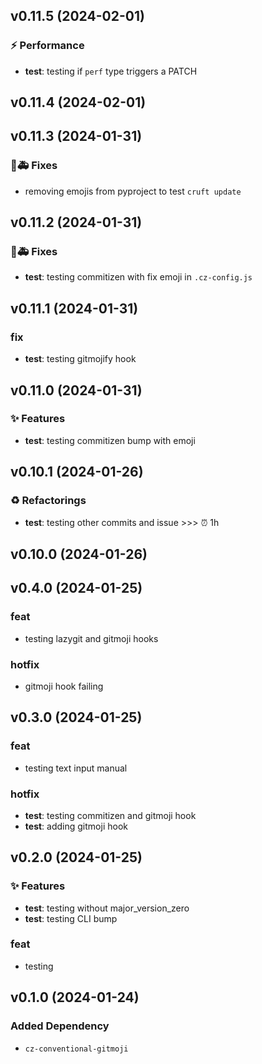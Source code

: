 ## v0.11.5 (2024-02-01)

### ⚡️ Performance

- **test**: testing if `perf` type triggers a PATCH

## v0.11.4 (2024-02-01)

## v0.11.3 (2024-01-31)

### 🐛🚑️ Fixes

- removing emojis from pyproject to test `cruft update`

## v0.11.2 (2024-01-31)

### 🐛🚑️ Fixes

- **test**: testing commitizen with fix emoji in `.cz-config.js`

## v0.11.1 (2024-01-31)

### fix

- **test**: testing gitmojify hook

## v0.11.0 (2024-01-31)

### ✨ Features

- **test**: testing commitizen bump with emoji

## v0.10.1 (2024-01-26)

### ♻️  Refactorings

- **test**: testing other commits and issue >>> ⏰ 1h

## v0.10.0 (2024-01-26)

## v0.4.0 (2024-01-25)

### feat

- testing lazygit and gitmoji hooks

### hotfix

- gitmoji hook failing

## v0.3.0 (2024-01-25)

### feat

- testing text input manual

### hotfix

- **test**: testing commitizen and gitmoji hook
- **test**: adding gitmoji hook

## v0.2.0 (2024-01-25)

### ✨ Features

- **test**: testing without major_version_zero
- **test**: testing CLI bump

### feat

- testing

## v0.1.0 (2024-01-24)

### Added Dependency

- `cz-conventional-gitmoji`

